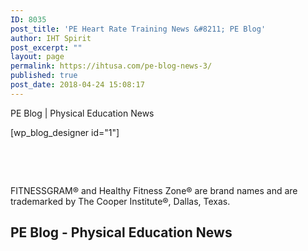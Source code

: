 ```yaml
---
ID: 8035
post_title: 'PE Heart Rate Training News &#8211; PE Blog'
author: IHT Spirit
post_excerpt: ""
layout: page
permalink: https://ihtusa.com/pe-blog-news-3/
published: true
post_date: 2018-04-24 15:08:17
---
```

PE Blog | Physical Education News

[wp_blog_designer id="1"]

&nbsp;

&nbsp;

FITNESSGRAM® and Healthy Fitness Zone® are brand names and are trademarked by The Cooper Institute®, Dallas, Texas.
<h2>PE Blog - Physical Education News</h2>